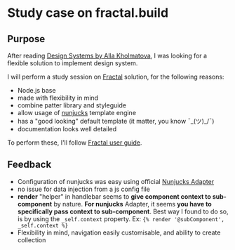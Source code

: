 # Study case on fractal.build

## Purpose
After reading [Design Systems by Alla Kholmatova](https://www.smashingmagazine.com/design-systems-book/), I was looking for a flexible solution to implement design system.

I will perform a study session on [Fractal](http://fractal.build/) solution, for the following reasons:
- Node.js base
- made with flexibility in mind
- combine patter library and styleguide
- allow usage of [nunjucks](https://mozilla.github.io/nunjucks/) template engine
- has a "good looking" default template (it matter, you know ¯\_(ツ)_/¯)
- documentation looks well detailed

To perform these, I'll follow [Fractal user guide](http://fractal.build/guide).

## Feedback

- Configuration of nunjucks was easy using official [Nunjucks Adapter](https://github.com/frctl/nunjucks)
- no issue for data injection from a js config file
- __render__ "helper" in handlebar seems to __give component context to sub-component__ by nature.
  __For nunjucks__ Adapter, it seems __you have to specifically pass context to sub-component__. Best way I found
  to do so, is by using the `_self.context` property. Ex: `{% render '@subComponent', _self.context %}`
- Flexibility in mind, navigation easily customisable, and ability to create collection
